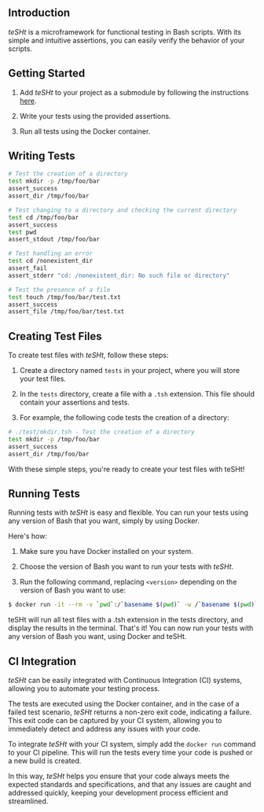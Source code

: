 ## Introduction

_teSHt_ is a microframework for functional testing in Bash scripts. With its simple and intuitive assertions, you can easily verify the behavior of your scripts.

## Getting Started

1. Add _teSHt_ to your project as a submodule by following the instructions [here](https://github.blog/2016-02-01-working-with-submodules/).

2. Write your tests using the provided assertions.

3. Run all tests using the Docker container.

## Writing Tests

```bash
# Test the creation of a directory
test mkdir -p /tmp/foo/bar
assert_success
assert_dir /tmp/foo/bar

# Test changing to a directory and checking the current directory
test cd /tmp/foo/bar
assert_success
test pwd
assert_stdout /tmp/foo/bar

# Test handling an error
test cd /nonexistent_dir
assert_fail
assert_stderr "cd: /nonexistent_dir: No such file or directory"

# Test the presence of a file
test touch /tmp/foo/bar/test.txt
assert_success
assert_file /tmp/foo/bar/test.txt
````

## Creating Test Files

To create test files with _teSHt_, follow these steps:

1. Create a directory named `tests` in your project, where you will store your test files.

2. In the `tests` directory, create a file with a `.tsh` extension. This file should contain your assertions and tests.

3. For example, the following code tests the creation of a directory:

```bash
# ./test/mkdir.tsh - Test the creation of a directory
test mkdir -p /tmp/foo/bar
assert_success
assert_dir /tmp/foo/bar
```

With these simple steps, you're ready to create your test files with teSHt!

## Running Tests

Running tests with _teSHt_ is easy and flexible. You can run your tests using any version of Bash that you want, simply by using Docker. 

Here's how:

1. Make sure you have Docker installed on your system.

3. Choose the version of Bash you want to run your tests with _teSHt_.

4. Run the following command, replacing `<version>` depending on the version of Bash you want to use:

```bash
$ docker run -it --rm -v `pwd`:/`basename $(pwd)` -w /`basename $(pwd)` bash:<version> ./tesht.sh "tests/*.tsh"
```

teSHt will run all test files with a .tsh extension in the tests directory, and display the results in the terminal.
That's it! You can now run your tests with any version of Bash you want, using Docker and teSHt.


## CI Integration

_teSHt_ can be easily integrated with Continuous Integration (CI) systems, allowing you to automate your testing process.

The tests are executed using the Docker container, and in the case of a failed test scenario, _teSHt_ returns a non-zero exit code, indicating a failure. This exit code can be captured by your CI system, allowing you to immediately detect and address any issues with your code.

To integrate _teSHt_ with your CI system, simply add the `docker run` command to your CI pipeline. This will run the tests every time your code is pushed or a new build is created.

In this way, _teSHt_ helps you ensure that your code always meets the expected standards and specifications, and that any issues are caught and addressed quickly, keeping your development process efficient and streamlined.

